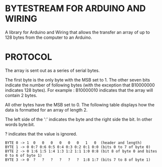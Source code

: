 BYTESTREAM FOR ARDUINO AND WIRING
======================

A library for Arduino and Wiring that allows the transfer an array of up to 128 bytes from the computer to an Arduino.

PROTOCOL
=======================
The array is sent out as a series of serial bytes. 

The first byte is the only byte with the MSB set to 1. The other seven bits indicate the number of following bytes (with the exception that B10000000 indicates 128 bytes). For example : B10000010 indicates that the array will contain 2 bytes.

All other bytes have the MSB set to 0. The following table displays how the data is formatted for an array of length 2.

The left side of the ':' indicates the byte and the right side the bit. In other words byte:bit.

? indicates that the value is ignored.

```
BYTE 0 -> 1  0   0   0   0   0   0   1   0  (header and length)
BYTE 1 -> 0 0:7 0:6 0:5 0:4 0:3 0:2 0:1 0:0 (bits 0 to 7 of byte 0) 
BYTE 2 -> 0 1:6 1:5 1:4 1:3 1:2 1:1 1:0 0:8 (bit 8 of byte 0 and bites 0 to 6 of byte 1) 
BYTE 3 -> 0  ?   ?   ?   ?   ?   ?  1:8 1:7 (bits 7 to 8 of byte 1) 
```
